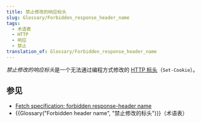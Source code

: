 ```yaml
---
title: 禁止修改的响应标头
slug: Glossary/Forbidden_response_header_name
tags:
  - 术语表
  - HTTP
  - 响应
  - 禁止
translation_of: Glossary/Forbidden_response_header_name
---
```

*禁止修改的响应标头*是一个无法通过编程方式修改的 [HTTP 标头](/zh-CN/docs/Web/HTTP/Headers)（`Set-Cookie`）。

## 参见

- [Fetch specification: forbidden response-header name](https://fetch.spec.whatwg.org/#forbidden-response-header-name)
- {{Glossary("Forbidden header name", "禁止修改的标头")}}（术语表）

